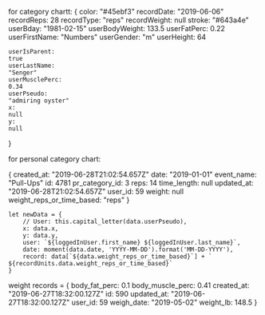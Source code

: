 
for category chartt:
{
    color:
    "#45ebf3"
    recordDate:
    "2019-06-06"
    recordReps:
    28
    recordType:
    "reps"
    recordWeight:
    null
    stroke:
    "#643a4e"
    userBday:
    "1981-02-15"
    userBodyWeight:
    133.5
    userFatPerc:
    0.22
    userFirstName:
    "Numbers"
    userGender:
    "m"
    userHeight:
    64
    
    userIsParent:
    true
    userLastName:
    "Senger"
    userMusclePerc:
    0.34
    userPseudo:
    "admiring oyster"
    x:
    null
    y:
    null

}

for personal category chart:

{
    created_at:
    "2019-06-28T21:02:54.657Z"
    date:
    "2019-01-01"
    event_name:
    "Pull-Ups"
    id:
    4781
    pr_category_id:
    3
    reps:
    14
    time_length:
    null
    updated_at:
    "2019-06-28T21:02:54.657Z"
    user_id:
    59
    weight:
    null
    weight_reps_or_time_based:
    "reps"
}

    let newData = {
        // User: this.capital_letter(data.userPseudo),
        x: data.x,
        y: data.y,
        user: `${loggedInUser.first_name} ${loggedInUser.last_name}`,
        date: moment(data.date, 'YYYY-MM-DD').format('MM-DD-YYYY'),
        record: data[`${data.weight_reps_or_time_based}`] + ` ${recordUnits.data.weight_reps_or_time_based}`
    }

weight records = {
    body_fat_perc:
    0.1
    body_muscle_perc:
    0.41
    created_at:
    "2019-06-27T18:32:00.127Z"
    id:
    590
    updated_at:
    "2019-06-27T18:32:00.127Z"
    user_id:
    59
    weigh_date:
    "2019-05-02"
    weight_lb:
    148.5
}